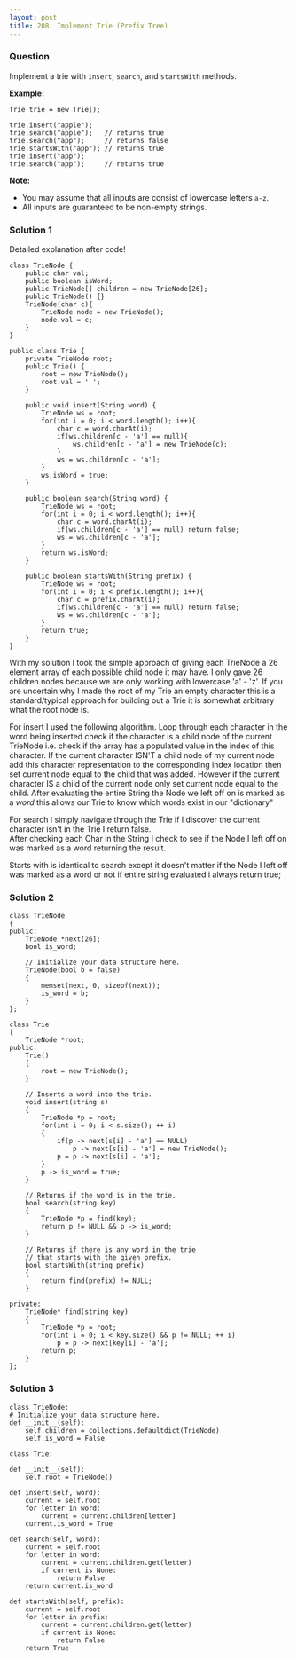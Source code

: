 ```yaml
---
layout: post
title: 208. Implement Trie (Prefix Tree)
---
```

### Question
Implement a trie with `insert`, `search`, and `startsWith` methods.

 **Example:**

    
    
    Trie trie = new Trie();
    
    trie.insert("apple");
    trie.search("apple");   // returns true
    trie.search("app");     // returns false
    trie.startsWith("app"); // returns true
    trie.insert("app");   
    trie.search("app");     // returns true
    

**Note:**

  * You may assume that all inputs are consist of lowercase letters `a-z`.
  * All inputs are guaranteed to be non-empty strings.

### Solution 1
Detailed explanation after code!

    
    
    class TrieNode {
        public char val;
        public boolean isWord; 
        public TrieNode[] children = new TrieNode[26];
        public TrieNode() {}
        TrieNode(char c){
            TrieNode node = new TrieNode();
            node.val = c;
        }
    }
    
    public class Trie {
        private TrieNode root;
        public Trie() {
            root = new TrieNode();
            root.val = ' ';
        }
    
        public void insert(String word) {
            TrieNode ws = root;
            for(int i = 0; i < word.length(); i++){
                char c = word.charAt(i);
                if(ws.children[c - 'a'] == null){
                    ws.children[c - 'a'] = new TrieNode(c);
                }
                ws = ws.children[c - 'a'];
            }
            ws.isWord = true;
        }
    
        public boolean search(String word) {
            TrieNode ws = root; 
            for(int i = 0; i < word.length(); i++){
                char c = word.charAt(i);
                if(ws.children[c - 'a'] == null) return false;
                ws = ws.children[c - 'a'];
            }
            return ws.isWord;
        }
    
        public boolean startsWith(String prefix) {
            TrieNode ws = root; 
            for(int i = 0; i < prefix.length(); i++){
                char c = prefix.charAt(i);
                if(ws.children[c - 'a'] == null) return false;
                ws = ws.children[c - 'a'];
            }
            return true;
        }
    }
    

With my solution I took the simple approach of giving each TrieNode a 26
element array of each possible child node it may have. I only gave 26 children
nodes because we are only working with lowercase 'a' - 'z'. If you are
uncertain why I made the root of my Trie an empty character this is a
standard/typical approach for building out a Trie it is somewhat arbitrary
what the root node is.

For insert I used the following algorithm. Loop through each character in the
word being inserted check if the character is a child node of the current
TrieNode i.e. check if the array has a populated value in the index of this
character. If the current character ISN'T a child node of my current node add
this character representation to the corresponding index location then set
current node equal to the child that was added. However if the current
character IS a child of the current node only set current node equal to the
child. After evaluating the entire String the Node we left off on is marked as
a _word_ this allows our Trie to know which words exist in our "dictionary"

For search I simply navigate through the Trie if I discover the current
character isn't in the Trie I return false.  
After checking each Char in the String I check to see if the Node I left off
on was marked as a word returning the result.

Starts with is identical to search except it doesn't matter if the Node I left
off was marked as a word or not if entire string evaluated i always return
true;


### Solution 2
    
    
    class TrieNode
    {
    public:
        TrieNode *next[26];
        bool is_word;
        
        // Initialize your data structure here.
        TrieNode(bool b = false)
        {
            memset(next, 0, sizeof(next));
            is_word = b;
        }
    };
    
    class Trie
    {
        TrieNode *root;
    public:
        Trie()
        {
            root = new TrieNode();
        }
    
        // Inserts a word into the trie.
        void insert(string s)
        {
            TrieNode *p = root;
            for(int i = 0; i < s.size(); ++ i)
            {
                if(p -> next[s[i] - 'a'] == NULL)
                    p -> next[s[i] - 'a'] = new TrieNode();
                p = p -> next[s[i] - 'a'];
            }
            p -> is_word = true;
        }
    
        // Returns if the word is in the trie.
        bool search(string key)
        {
            TrieNode *p = find(key);
            return p != NULL && p -> is_word;
        }
    
        // Returns if there is any word in the trie
        // that starts with the given prefix.
        bool startsWith(string prefix)
        {
            return find(prefix) != NULL;
        }
    
    private:
        TrieNode* find(string key)
        {
            TrieNode *p = root;
            for(int i = 0; i < key.size() && p != NULL; ++ i)
                p = p -> next[key[i] - 'a'];
            return p;
        }
    };


### Solution 3
    
    
    class TrieNode:
    # Initialize your data structure here.
    def __init__(self):
        self.children = collections.defaultdict(TrieNode)
        self.is_word = False
    
    class Trie:
    
    def __init__(self):
        self.root = TrieNode()
    
    def insert(self, word):
        current = self.root
        for letter in word:
            current = current.children[letter]
        current.is_word = True
    
    def search(self, word):
        current = self.root
        for letter in word:
            current = current.children.get(letter)
            if current is None:
                return False
        return current.is_word
    
    def startsWith(self, prefix):
        current = self.root
        for letter in prefix:
            current = current.children.get(letter)
            if current is None:
                return False
        return True



